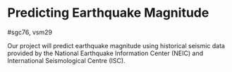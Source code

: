# Predicting Earthquake Magnitude
#sgc76, vsm29

Our project will predict earthquake magnitude using historical seismic data provided by the National Earthquake Information Center (NEIC) and International Seismological Centre (ISC).

